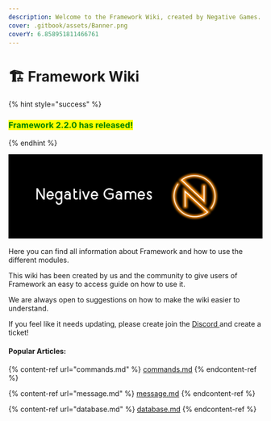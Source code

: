 ```yaml
---
description: Welcome to the Framework Wiki, created by Negative Games.
cover: .gitbook/assets/Banner.png
coverY: 6.858951811466761
---
```


# 🏗 Framework Wiki

{% hint style="success" %}
### <mark style="color:green;">**Framework 2.2.0 has released!**</mark>
{% endhint %}

![Negative Games Banner](.gitbook/assets/Banner.png)

Here you can find all information about Framework and how to use the different modules.

This wiki has been created by us and the community to give users of Framework an easy to access guide on how to use it.

We are always open to suggestions on how to make the wiki easier to understand.

If you feel like it needs updating, please create join the [Discord ](https://discord.negative.games)and create a ticket!

#### Popular Articles:

{% content-ref url="commands.md" %}
[commands.md](commands.md)
{% endcontent-ref %}

{% content-ref url="message.md" %}
[message.md](message.md)
{% endcontent-ref %}

{% content-ref url="database.md" %}
[database.md](database.md)
{% endcontent-ref %}
